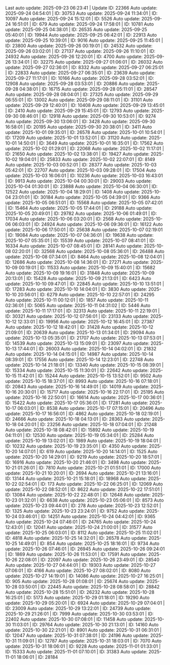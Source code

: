 Last auto update: 2025-09-23 06:23:41 | Update ID: 22366
Auto update: 2025-09-24 04:54:01 | ID: 30753
Auto update: 2025-09-24 11:34:01 | ID: 10097
Auto update: 2025-09-24 15:12:01 | ID: 5526
Auto update: 2025-09-24 16:51:01 | ID: 679
Auto update: 2025-09-24 17:58:01 | ID: 10781
Auto update: 2025-09-25 04:38:01 | ID: 26535
Auto update: 2025-09-25 05:40:01 | ID: 19944
Auto update: 2025-09-25 06:42:01 | ID: 22913
Auto update: 2025-09-25 10:39:01 | ID: 9016
Auto update: 2025-09-25 11:45:01 | ID: 23800
Auto update: 2025-09-26 00:19:01 | ID: 24532
Auto update: 2025-09-26 03:02:01 | ID: 27137
Auto update: 2025-09-26 11:10:01 | ID: 24932
Auto update: 2025-09-26 12:20:01 | ID: 4700
Auto update: 2025-09-26 13:34:01 | ID: 32275
Auto update: 2025-09-27 01:06:01 | ID: 26032
Auto update: 2025-09-27 02:36:01 | ID: 8332
Auto update: 2025-09-27 06:25:01 | ID: 22833
Auto update: 2025-09-27 06:35:01 | ID: 23639
Auto update: 2025-09-27 11:17:01 | ID: 10166
Auto update: 2025-09-28 03:52:01 | ID: 12908
Auto update: 2025-09-28 03:53:01 | ID: 20886
Auto update: 2025-09-28 04:38:01 | ID: 16715
Auto update: 2025-09-28 05:11:01 | ID: 28547
Auto update: 2025-09-28 08:04:01 | ID: 27325
Auto update: 2025-09-29 06:55:01 | ID: 13002
Auto update: 2025-09-29 08:11:01 | ID: 31101
Auto update: 2025-09-29 12:40:01 | ID: 10408
Auto update: 2025-09-29 13:45:01 | ID: 2410
Auto update: 2025-09-29 15:45:01 | ID: 12793
Auto update: 2025-09-30 08:46:01 | ID: 12918
Auto update: 2025-09-30 10:53:01 | ID: 9274
Auto update: 2025-09-30 13:06:01 | ID: 3428
Auto update: 2025-09-30 16:58:01 | ID: 20195
Auto update: 2025-09-30 20:38:01 | ID: 3411
Auto update: 2025-10-01 09:35:01 | ID: 26578
Auto update: 2025-10-01 10:54:01 | ID: 17209
Auto update: 2025-10-01 13:52:01 | ID: 31120
Auto update: 2025-10-01 14:50:01 | ID: 3649
Auto update: 2025-10-01 16:35:01 | ID: 17562
Auto update: 2025-10-02 01:29:01 | ID: 22068
Auto update: 2025-10-02 11:17:01 | ID: 21650
Auto update: 2025-10-02 13:38:01 | ID: 19427
Auto update: 2025-10-02 19:04:01 | ID: 25833
Auto update: 2025-10-02 22:07:01 | ID: 8149
Auto update: 2025-10-03 00:52:01 | ID: 28377
Auto update: 2025-10-03 05:42:01 | ID: 22707
Auto update: 2025-10-03 09:28:01 | ID: 17504
Auto update: 2025-10-03 16:06:01 | ID: 10236
Auto update: 2025-10-03 16:43:01 | ID: 9913
Auto update: 2025-10-04 00:30:01 | ID: 29003
Auto update: 2025-10-04 01:30:01 | ID: 23888
Auto update: 2025-10-04 06:30:01 | ID: 12522
Auto update: 2025-10-04 18:29:01 | ID: 1408
Auto update: 2025-10-04 23:01:01 | ID: 30184
Auto update: 2025-10-05 04:39:01 | ID: 9366
Auto update: 2025-10-05 06:51:01 | ID: 15568
Auto update: 2025-10-05 07:42:01 | ID: 15464
Auto update: 2025-10-05 17:44:01 | ID: 29188
Auto update: 2025-10-05 20:49:01 | ID: 29782
Auto update: 2025-10-06 01:49:01 | ID: 17034
Auto update: 2025-10-06 03:20:01 | ID: 2568
Auto update: 2025-10-06 06:03:01 | ID: 24924
Auto update: 2025-10-06 09:36:01 | ID: 16122
Auto update: 2025-10-06 17:50:01 | ID: 25638
Auto update: 2025-10-07 02:19:01 | ID: 19084
Auto update: 2025-10-07 04:36:01 | ID: 19638
Auto update: 2025-10-07 05:35:01 | ID: 15539
Auto update: 2025-10-07 08:41:01 | ID: 16334
Auto update: 2025-10-07 08:45:01 | ID: 28141
Auto update: 2025-10-08 02:20:01 | ID: 32568
Auto update: 2025-10-08 05:36:01 | ID: 26488
Auto update: 2025-10-08 07:34:01 | ID: 8464
Auto update: 2025-10-08 12:04:01 | ID: 12686
Auto update: 2025-10-08 14:36:01 | ID: 27271
Auto update: 2025-10-09 00:19:01 | ID: 11533
Auto update: 2025-10-09 15:40:01 | ID: 15682
Auto update: 2025-10-09 19:16:01 | ID: 31848
Auto update: 2025-10-09 20:13:01 | ID: 15428
Auto update: 2025-10-09 21:13:01 | ID: 6423
Auto update: 2025-10-10 09:47:01 | ID: 22845
Auto update: 2025-10-10 13:51:01 | ID: 17283
Auto update: 2025-10-10 14:04:01 | ID: 3830
Auto update: 2025-10-10 20:56:01 | ID: 6279
Auto update: 2025-10-10 22:57:01 | ID: 24295
Auto update: 2025-10-11 00:12:01 | ID: 1857
Auto update: 2025-10-11 02:36:01 | ID: 5065
Auto update: 2025-10-11 04:31:02 | ID: 5446
Auto update: 2025-10-11 17:17:01 | ID: 32313
Auto update: 2025-10-11 22:19:01 | ID: 30321
Auto update: 2025-10-12 07:56:01 | ID: 23133
Auto update: 2025-10-12 12:33:01 | ID: 19956
Auto update: 2025-10-12 16:45:01 | ID: 27387
Auto update: 2025-10-12 18:42:01 | ID: 31428
Auto update: 2025-10-12 21:09:01 | ID: 20639
Auto update: 2025-10-13 01:34:01 | ID: 29094
Auto update: 2025-10-13 05:35:01 | ID: 21707
Auto update: 2025-10-13 07:53:01 | ID: 14539
Auto update: 2025-10-13 15:09:01 | ID: 23097
Auto update: 2025-10-13 17:44:01 | ID: 26003
Auto update: 2025-10-14 04:02:01 | ID: 21832
Auto update: 2025-10-14 04:15:01 | ID: 14987
Auto update: 2025-10-14 08:39:01 | ID: 17556
Auto update: 2025-10-14 12:23:01 | ID: 22748
Auto update: 2025-10-14 21:18:01 | ID: 13340
Auto update: 2025-10-15 08:39:01 | ID: 15334
Auto update: 2025-10-15 11:30:01 | ID: 22642
Auto update: 2025-10-15 11:42:01 | ID: 15244
Auto update: 2025-10-15 13:52:01 | ID: 9502
Auto update: 2025-10-15 18:37:01 | ID: 8993
Auto update: 2025-10-16 07:18:01 | ID: 20843
Auto update: 2025-10-16 14:49:01 | ID: 14019
Auto update: 2025-10-16 20:30:01 | ID: 15717
Auto update: 2025-10-16 22:17:01 | ID: 25195
Auto update: 2025-10-16 22:50:01 | ID: 16614
Auto update: 2025-10-17 00:36:01 | ID: 15422
Auto update: 2025-10-17 05:36:01 | ID: 17281
Auto update: 2025-10-17 06:03:01 | ID: 8538
Auto update: 2025-10-17 07:15:01 | ID: 20496
Auto update: 2025-10-17 16:56:01 | ID: 4862
Auto update: 2025-10-18 02:19:01 | ID: 24666
Auto update: 2025-10-18 04:13:01 | ID: 28363
Auto update: 2025-10-18 04:20:01 | ID: 23256
Auto update: 2025-10-18 07:04:01 | ID: 21248
Auto update: 2025-10-18 08:42:01 | ID: 15892
Auto update: 2025-10-19 04:11:01 | ID: 12530
Auto update: 2025-10-19 05:34:01 | ID: 25284
Auto update: 2025-10-19 13:02:01 | ID: 1989
Auto update: 2025-10-19 18:04:01 | ID: 10232
Auto update: 2025-10-19 23:35:01 | ID: 4350
Auto update: 2025-10-20 14:07:01 | ID: 619
Auto update: 2025-10-20 14:14:01 | ID: 1525
Auto update: 2025-10-20 14:29:01 | ID: 9219
Auto update: 2025-10-20 18:57:01 | ID: 16916
Auto update: 2025-10-20 21:46:01 | ID: 3498
Auto update: 2025-10-21 01:26:01 | ID: 7810
Auto update: 2025-10-21 01:51:01 | ID: 17000
Auto update: 2025-10-21 10:20:01 | ID: 2694
Auto update: 2025-10-21 13:16:01 | ID: 13144
Auto update: 2025-10-21 15:18:01 | ID: 18968
Auto update: 2025-10-22 02:54:01 | ID: 173
Auto update: 2025-10-22 06:25:01 | ID: 12069
Auto update: 2025-10-22 08:52:01 | ID: 8622
Auto update: 2025-10-22 17:51:01 | ID: 13084
Auto update: 2025-10-22 22:48:01 | ID: 12648
Auto update: 2025-10-23 01:32:01 | ID: 6638
Auto update: 2025-10-23 05:06:01 | ID: 8573
Auto update: 2025-10-23 09:44:01 | ID: 278
Auto update: 2025-10-23 12:52:01 | ID: 1325
Auto update: 2025-10-23 23:24:01 | ID: 9752
Auto update: 2025-10-24 03:46:01 | ID: 14251
Auto update: 2025-10-24 04:42:01 | ID: 9365
Auto update: 2025-10-24 07:46:01 | ID: 24765
Auto update: 2025-10-24 12:43:01 | ID: 12041
Auto update: 2025-10-24 21:00:01 | ID: 31577
Auto update: 2025-10-25 06:03:01 | ID: 8112
Auto update: 2025-10-25 11:02:01 | ID: 4818
Auto update: 2025-10-25 14:32:01 | ID: 26578
Auto update: 2025-10-25 14:49:01 | ID: 854
Auto update: 2025-10-25 18:16:01 | ID: 9734
Auto update: 2025-10-26 07:46:01 | ID: 26945
Auto update: 2025-10-26 09:24:01 | ID: 1869
Auto update: 2025-10-26 11:53:01 | ID: 17591
Auto update: 2025-10-26 22:08:01 | ID: 22097
Auto update: 2025-10-26 23:49:01 | ID: 28540
Auto update: 2025-10-27 04:44:01 | ID: 19303
Auto update: 2025-10-27 07:06:01 | ID: 4166
Auto update: 2025-10-27 08:02:01 | ID: 8080
Auto update: 2025-10-27 14:19:01 | ID: 14086
Auto update: 2025-10-27 16:25:01 | ID: 905
Auto update: 2025-10-28 01:08:01 | ID: 25674
Auto update: 2025-10-28 03:50:01 | ID: 22445
Auto update: 2025-10-28 08:58:01 | ID: 28842
Auto update: 2025-10-28 15:51:01 | ID: 26232
Auto update: 2025-10-28 16:25:01 | ID: 5173
Auto update: 2025-10-29 01:18:01 | ID: 19290
Auto update: 2025-10-29 05:20:01 | ID: 6924
Auto update: 2025-10-29 07:04:01 | ID: 23009
Auto update: 2025-10-29 13:22:01 | ID: 24739
Auto update: 2025-10-29 21:26:01 | ID: 7999
Auto update: 2025-10-30 03:53:01 | ID: 22402
Auto update: 2025-10-30 07:08:01 | ID: 11458
Auto update: 2025-10-30 11:03:01 | ID: 29764
Auto update: 2025-10-30 21:13:01 | ID: 14160
Auto update: 2025-10-30 22:21:01 | ID: 8901
Auto update: 2025-10-31 06:31:01 | ID: 12047
Auto update: 2025-10-31 07:38:01 | ID: 24196
Auto update: 2025-10-31 11:09:01 | ID: 12787
Auto update: 2025-10-31 18:03:01 | ID: 7070
Auto update: 2025-10-31 18:06:01 | ID: 9228
Auto update: 2025-11-01 01:33:01 | ID: 15333
Auto update: 2025-11-01 07:10:01 | ID: 31383
Auto update: 2025-11-01 18:06:01 | ID: 28184

